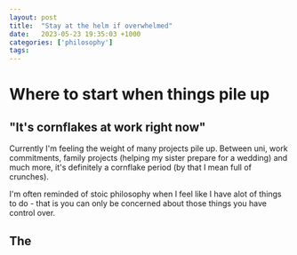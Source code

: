 ```yaml
---
layout: post
title:  "Stay at the helm if overwhelmed"
date:   2023-05-23 19:35:03 +1000
categories: ['philosophy']
tags:
---
```

# Where to start when things pile up
## "It's cornflakes at work right now"
Currently I'm feeling the weight of many projects pile up. Between uni, work commitments, family projects (helping my sister prepare for a wedding) and much more, it's definitely a cornflake period (by that I mean full of crunches).

I'm often reminded of stoic philosophy when I feel like I have alot of things to do - that is you can only be concerned about those things you have control over.
## The 
